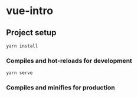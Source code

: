 # vue-intro

## Project setup
```
yarn install
```

### Compiles and hot-reloads for development
```
yarn serve
```

### Compiles and minifies for production
```

